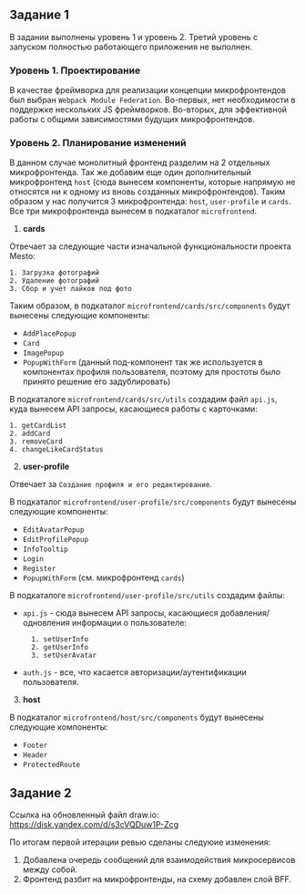 ## Задание 1

В задании выполнены уровень 1 и уровень 2. 
Третий уровень с запуском полностью работающего приложения не выполнен.

### Уровень 1. Проектирование

В качестве фреймворка для реализации концепции микрофронтендов был выбран 
`Webpack Module Federation`.
Во-первых, нет необходимости в поддержке нескольких JS фреймворков.
Во-вторых, для эффективной работы с общими зависимостями будущих микрофронтендов.

### Уровень 2. Планирование изменений

В данном случае монолитный фронтенд разделим на 2 отдельных микрофронтенда.
Так же добавим еще один дополнительный микрофронтенд `host` (сюда вынесем 
компоненты, которые напрямую не относятся ни к одному из вновь созданных микрофронтендов).
Таким образом у нас получится 3 микрофронтенда: `host`, `user-profile` и `cards`.
Все три микрофронтенда вынесем в подкаталог `microfrontend`.


1. **cards**

Отвечает за следующие части изначальной функциональности проекта Mesto:

    1. Загрузка фотографий
    2. Удаление фотографий
    3. Сбор и учет лайков под фото

Таким образом, в подкаталог `microfrontend/cards/src/components` будут вынесены 
следующие компоненты:
- `AddPlacePopup`
- `Card`
- `ImagePopup`
- `PopupWithForm` (данный под-компонент так же используется в компонентах 
        профиля пользователя, поэтому для простоты было принято решение его задублировать)

В подкаталоге `microfrontend/cards/src/utils` создадим файл `api.js`, куда вынесем API запросы,
касающиеся работы с карточками:

    1. getCardList
    2. addCard
    3. removeCard
    4. changeLikeCardStatus

2. **user-profile**

Отвечает за `Создание профиля и его редактирование`.

В подкаталог `microfrontend/user-profile/src/components` будут вынесены 
следующие компоненты:
- `EditAvatarPopup`
- `EditProfilePopup`
- `InfoTooltip`
- `Login`
- `Register`
- `PopupWithForm` (см. микрофронтенд `cards`)

В подкаталоге `microfrontend/user-profile/src/utils` создадим файлы:
- `api.js` - сюда вынесем API запросы, касающиеся добавления/одновления 
информации о пользователе:
    
        1. setUserInfo
        2. getUserInfo
        3. setUserAvatar

- `auth.js` - все, что касается авторизации/аутентификации пользователя.

3. **host**

В подкаталог `microfrontend/host/src/components` будут вынесены 
следующие компоненты:
- `Footer`
- `Header`
- `ProtectedRoute`

## Задание 2

Ссылка на обновленный файл draw.io: https://disk.yandex.com/d/s3cVQDuw1P-Zcg

По итогам первой итерации ревью сделаны следуюие изменения:

1. Добавлена очередь сообщений для взаимодействия микросервисов между собой.
2. Фронтенд разбит на микрофронтенды, на схему добавлен слой BFF.